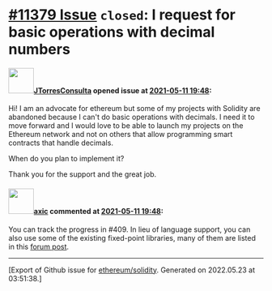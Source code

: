 # [\#11379 Issue](https://github.com/ethereum/solidity/issues/11379) `closed`: I request for basic operations with decimal numbers

#### <img src="https://avatars.githubusercontent.com/u/22349981?u=59ba91e9e3eb3f302befc4dcd4a44a399638642c&v=4" width="50">[JTorresConsulta](https://github.com/JTorresConsulta) opened issue at [2021-05-11 19:48](https://github.com/ethereum/solidity/issues/11379):

Hi! I am an advocate for ethereum but some of my projects with Solidity are abandoned because I can't do basic operations with decimals.
I need it to move forward and I would love to be able to launch my projects on the Ethereum network and not on others that allow programming smart contracts that handle decimals.

When do you plan to implement it?

Thank you for the support and the great job.


#### <img src="https://avatars.githubusercontent.com/u/20340?v=4" width="50">[axic](https://github.com/axic) commented at [2021-05-11 19:48](https://github.com/ethereum/solidity/issues/11379#issuecomment-839117635):

You can track the progress in #409. In lieu of language support, you can also use some of the existing fixed-point libraries, many of them are listed in this [forum post](https://forum.openzeppelin.com/t/designing-fixed-point-math-in-openzeppelin-contracts/2499).


-------------------------------------------------------------------------------



[Export of Github issue for [ethereum/solidity](https://github.com/ethereum/solidity). Generated on 2022.05.23 at 03:51:38.]
